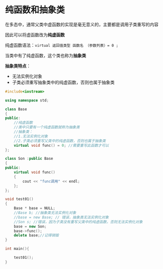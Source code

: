 # 纯函数和抽象类

在多态中，通常父类中虚函数的实现是毫无意义的，主要都是调用子类重写的内容

因此可以将虚函数改为**纯虚函数**

纯虚函数语法：`virtual 返回值类型 函数名 （参数列表）= 0 ;`

当类中有了纯虚函数，这个类也称为**抽象类**

**抽象类特点**：

* 无法实例化对象
* 子类必须重写抽象类中的纯虚函数，否则也属于抽象类

```cpp
#include<iostream>

using namespace std;

class Base
{
public:
	//纯虚函数
	//类中只要有一个纯虚函数就称为抽象类
	//抽象类：
    //1.无法实例化对象
	//2.子类必须重写父类中的纯虚函数，否则也属于抽象类
	virtual void func() = 0; //需要重写此函数才可以
};

class Son :public Base
{
public:
	virtual void func() 
	{
		cout << "func调用" << endl;
	};
};

void test01()
{
	Base * base = NULL;
    //Base b; //抽象类无法实例化对象
	//base = new Base; // 错误，抽象类无法实例化对象
    //Son s; //错误，因为子类没有重写父类中的纯虚函数，否则无法实例化对象
	base = new Son;
	base->func();
	delete base;//记得销毁
}

int main(){

    test01();
}
```
